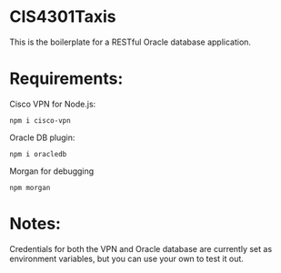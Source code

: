 # CIS4301Taxis

This is the boilerplate for a RESTful Oracle database application.

# Requirements:



Cisco VPN for Node.js:

    npm i cisco-vpn

Oracle DB plugin:

    npm i oracledb

Morgan for debugging

    npm morgan

# Notes:
Credentials for both the VPN and Oracle database are currently set as environment
variables, but you can use your own to test it out.
